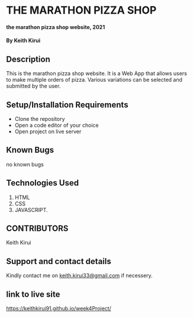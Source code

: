 # THE MARATHON PIZZA SHOP

#### the marathon pizza shop website, 2021

#### By Keith Kirui

## Description
This is the marathon pizza shop website. It is a Web App that allows users to make multiple orders of pizza. Various variations can be selected and submitted by the user.

## Setup/Installation Requirements
* Clone the repository
* Open a code editor of your choice
* Open project on live server


## Known Bugs
no known bugs

## Technologies Used
1. HTML
2. CSS
3. JAVASCRIPT.

## CONTRIBUTORS
Keith Kirui

## Support and contact details
Kindly contact me on keith.kirui33@gmail.com if necessery.

## link to live site
https://keithkirui91.github.io/week4Project/


  
